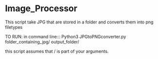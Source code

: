 # Image_Processor


This script take JPG that are stored  in a folder and converts them into png filetypes

TO RUN: in command line:::  Python3 JPGtoPNGconverter.py folder_containing_jpg/ output_folder/

this script assumes that / is part of your arguments.